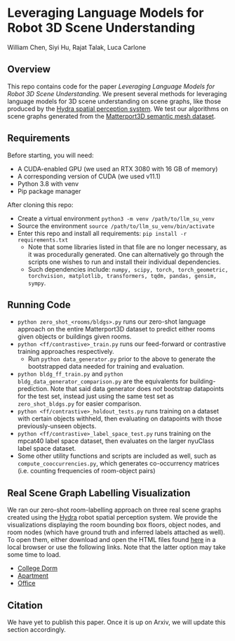 # Leveraging Language Models for Robot 3D Scene Understanding

William Chen, Siyi Hu, Rajat Talak, Luca Carlone

## Overview
This repo contains code for the paper _Leveraging Language Models for Robot 3D Scene Understanding_. We present several methods for leveraging language models for 3D scene understanding on scene graphs, like those produced by the [Hydra spatial perception system](https://arxiv.org/abs/2201.13360). We test our algorithms on scene graphs generated from the [Matterport3D semantic mesh dataset](https://niessner.github.io/Matterport/).

## Requirements
Before starting, you will need:
- A CUDA-enabled GPU (we used an RTX 3080 with 16 GB of memory)
- A corresponding version of CUDA (we used v11.1)
- Python 3.8 with venv
- Pip package manager

After cloning this repo: 
- Create a virtual environment `python3 -m venv /path/to/llm_su_venv`
- Source the environment `source /path/to/llm_su_venv/bin/activate`
- Enter this repo and install all requirements: `pip install -r requirements.txt`
  - Note that some libraries listed in that file are no longer necessary, as it was procedurally generated. One can alternatively go through the scripts one wishes to run and install their individual dependencies.
  - Such dependencies include: `numpy, scipy, torch, torch_geometric, torchvision, matplotlib, transformers, tqdm, pandas, gensim, sympy`.

## Running Code
- `python zero_shot_<rooms/bldgs>.py` runs our zero-shot language approach on the entire Matterport3D dataset to predict either rooms given objects or buildings given rooms.
- `python <ff/contrastive>_train.py` runs our feed-forward or contrastive training approaches respectively.
  - Run `python data_generator.py` prior to the above to generate the bootstrapped data needed for training and evaluation.
- `python bldg_ff_train.py` and `python bldg_data_generator_comparison.py` are the equivalents for building-prediction. Note that said data generator does _not_ bootstrap datapoints for the test set, instead just using the same test set as `zero_shot_bldgs.py` for easier comparison.
- `python <ff/contrastive>_holdout_tests.py` runs training on a dataset with certain objects withheld, then evaluating on datapoints with those previously-unseen objects.
- `python <ff/contrastive>_label_space_test.py` runs training on the mpcat40 label space dataset, then evaluates on the larger nyuClass label space dataset.
- Some other utility functions and scripts are included as well, such as `compute_cooccurrencies.py`, which generates co-occurrency matrices (i.e. counting frequencies of room-object pairs)

## Real Scene Graph Labelling Visualization
We ran our zero-shot room-labelling approach on three real scene graphs created using the [Hydra](https://arxiv.org/abs/2201.13360) robot spatial perception system. We provide the visualizations displaying the room bounding box floors, object nodes, and room nodes (which have ground truth and inferred labels attached as well). To open them, either download and open the HTML files found [here](https://github.com/verityw/llm_scene_understanding/tree/main/real_dsg_vis) in a local browser or use the following links. Note that the latter option may take some time to load.
- [College Dorm](https://htmlpreview.github.io/?https://github.com/verityw/llm_scene_understanding/blob/main/real_dsg_vis/sidpac_floor1_3_vis.html)
- [Apartment](https://github.com/verityw/llm_scene_understanding/tree/main/real_dsg_vis)
- [Office](https://htmlpreview.github.io/?https://github.com/verityw/llm_scene_understanding/blob/main/real_dsg_vis/uh2_office_vis.html)

## Citation
We have yet to publish this paper. Once it is up on Arxiv, we will update this section accordingly.
